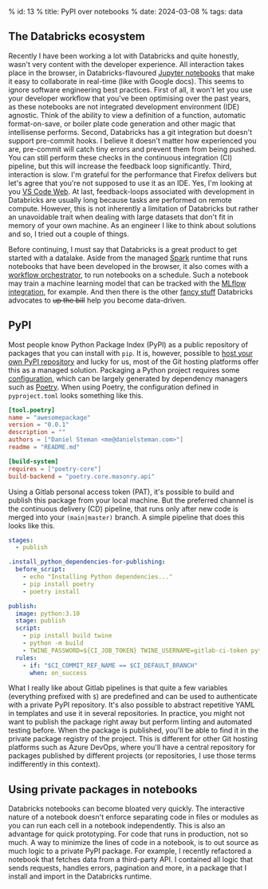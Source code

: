 % id: 13
% title: PyPI over notebooks
% date: 2024-03-08
% tags: data

## The Databricks ecosystem

Recently I have been working a lot with Databricks and quite honestly, wasn't very content with the developer experience. All interaction takes place in the browser, in Databricks-flavoured [Jupyter notebooks](https://jupyter.org/) that make it easy to collaborate in real-time (like with Google docs). This seems to ignore software engineering best practices. First of all, it won't let you use your developer workflow that you've been optimising over the past years, as these notebooks are not integrated development environment (IDE) agnostic. Think of the ability to view a definition of a function, automatic format-on-save, or boiler plate code generation and other magic that intellisense performs. Second, Databricks has a git integration but doesn't support pre-commit hooks. I believe it doesn't matter how experienced you are, pre-commit will catch tiny errors and prevent them from being pushed. You can still perform these checks in the continuous integration (CI) pipeline, but this will increase the feedback loop significantly. Third, interaction is slow. I'm grateful for the performance that Firefox delivers but let's agree that you're not supposed to use it as an IDE. Yes, I'm looking at you [VS Code Web](https://code.visualstudio.com/docs/editor/vscode-web). At last, feedback-loops associated with development in Databricks are usually long because tasks are performed on remote compute. However, this is not inherently a limitation of Databricks but rather an unavoidable trait when dealing with large datasets that don't fit in memory of your own machine. As an engineer I like to think about solutions and so, I tried out a couple of things.

Before continuing, I must say that Databricks is a great product to get started with a datalake. Aside from the managed [Spark](https://spark.apache.org/docs/latest/api/python/index.html) runtime that runs notebooks that have been developed in the browser, it also comes with a [workflow orchestrator](https://docs.databricks.com/en/workflows/index.html), to run notebooks on a schedule. Such a notebook may train a machine learning model that can be tracked with the [MLflow integration](https://mlflow.org/), for example. And then there is the other [fancy stuff](https://docs.databricks.com/en/getting-started/concepts.html) Databricks advocates to ~~up the bill~~ help you become data-driven.

## PyPI

Most people know Python Package Index (PyPI) as a public repository of packages that you can install with `pip`. It is, however, possible to [host your own PyPI repository](https://packaging.python.org/en/latest/guides/hosting-your-own-index/) and lucky for us, most of the Git hosting platforms offer this as a managed solution. Packaging a Python project requires some [configuration](https://packaging.python.org/en/latest/tutorials/packaging-projects/), which can be largely generated by dependency managers such as [Poetry](https://python-poetry.org/). When using Poetry, the configuration defined in `pyproject.toml` looks something like this.

```toml
[tool.poetry]
name = "awesomepackage"
version = "0.0.1"
description = ""
authors = ["Daniel Steman <me@danielsteman.com>"]
readme = "README.md"

[build-system]
requires = ["poetry-core"]
build-backend = "poetry.core.masonry.api"
```

Using a Gitlab personal access token (PAT), it's possible to build and publish this package from your local machine. But the preferred channel is the continuous delivery (CD) pipeline, that runs only after new code is merged into your `(main|master)` branch. A simple pipeline that does this looks like this.

```yaml
stages:
  - publish

.install_python_dependencies-for-publishing:
  before_script:
    - echo "Installing Python dependencies..."
    - pip install poetry
    - poetry install

publish:
  image: python:3.10
  stage: publish
  script:
    - pip install build twine
    - python -m build
    - TWINE_PASSWORD=${CI_JOB_TOKEN} TWINE_USERNAME=gitlab-ci-token python -m twine upload --repository-url ${CI_API_V4_URL}/projects/${CI_PROJECT_ID}/packages/pypi dist/*
  rules:
    - if: "$CI_COMMIT_REF_NAME == $CI_DEFAULT_BRANCH"
      when: on_success
```

What I really like about Gitlab pipelines is that quite a few variables (everything prefixed with `$`) are predefined and can be used to authenticate with a private PyPI repository. It's also possible to abstract repetitive YAML in templates and use it in several repositories. In practice, you might not want to publish the package right away but perform linting and automated testing before. When the package is published, you'll be able to find it in the private package registry of the project. This is different for other Git hosting platforms such as Azure DevOps, where you'll have a central repository for packages published by different projects (or repositories, I use those terms indifferently in this context).

## Using private packages in notebooks

Databricks notebooks can become bloated very quickly. The interactive nature of a notebook doesn't enforce separating code in files or modules as you can run each cell in a notebook independently. This is also an advantage for quick prototyping. For code that runs in production, not so much. A way to minimize the lines of code in a notebook, is to out source as much logic to a private PyPI package. For example, I recently refactored a notebook that fetches data from a third-party API. I contained all logic that sends requests, handles errors, pagination and more, in a package that I install and import in the Databricks runtime.
